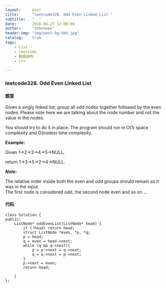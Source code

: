```yaml
---
layout:     post
title:      "leetcode328. Odd Even Linked List "
subtitle:   "  "
date:       2016-04-27 12:00:00
author:     "Johnnwen"
header-img: "img/post-bg-kb4.jpg"
catalog:    true
tags:
    - List
    - leetcode
    - 数据结构
    - c++
    
---
```



### leetcode328. Odd Even Linked List

#### 题意

Given a singly linked list, group all odd nodes together followed by the even nodes. Please note here we are talking about the node number and not the value in the nodes.

You should try to do it in place. The program should run in O(1) space complexity and O(nodes) time complexity.

**Example:**

Given 1->2->3->4->5->NULL,

return 1->3->5->2->4->NULL.

***Note:***

The relative order inside both the even and odd groups should remain as it was in the input. <br>
The first node is considered odd, the second node even and so on ...

####  代码

```
class Solution {
public:
    ListNode* oddEvenList(ListNode* head) {
        if (!head) return head;
        struct ListNode *even, *p, *q;
        p = head;
        q = even = head->next;
        while (q && q->next){
            p = p->next = q->next;
            q = q->next = p->next;
        }
        p->next = even;
        return head;
        
    }
};
```


